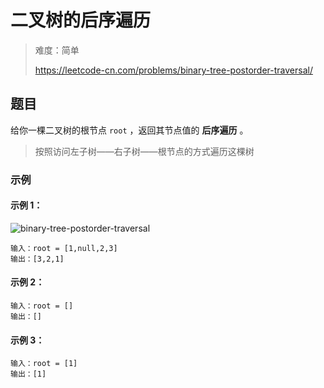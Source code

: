 # 二叉树的后序遍历

> 难度：简单
>
> https://leetcode-cn.com/problems/binary-tree-postorder-traversal/

## 题目

给你一棵二叉树的根节点 `root` ，返回其节点值的 **后序遍历** 。

> 按照访问左子树——右子树——根节点的方式遍历这棵树

### 示例

#### 示例 1：

![binary-tree-postorder-traversal](https://user-images.githubusercontent.com/54696834/159102004-9843c655-ed1d-4b89-9bd6-a3b8e7f82355.jpg)

```
输入：root = [1,null,2,3]
输出：[3,2,1]
```

#### 示例 2：

```
输入：root = []
输出：[]
```

#### 示例 3：

```
输入：root = [1]
输出：[1]
```

